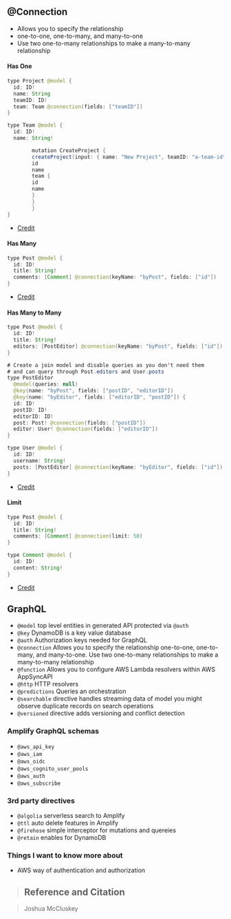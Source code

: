 ## @Connection

- Allows you to specify the relationship
- one-to-one, one-to-many, and many-to-one
- Use two one-to-many relationships to make a many-to-many relationship

#### Has One

````Java
type Project @model {
  id: ID!
  name: String
  teamID: ID!
  team: Team @connection(fields: ["teamID"])
}

type Team @model {
  id: ID!
  name: String!

        mutation CreateProject {
        createProject(input: { name: "New Project", teamID: "a-team-id"}) {
        id
        name
        team {
        id
        name
        }
        }
        }
}
````
- [Credit](https://docs.amplify.aws/cli-legacy/graphql-transformer/directives/#connection)

#### Has Many


````Java
type Post @model {
  id: ID!
  title: String!
  comments: [Comment] @connection(keyName: "byPost", fields: ["id"])
}


````
- [Credit](https://docs.amplify.aws/cli-legacy/graphql-transformer/directives/#connection)

#### Has Many to Many

````Java
type Post @model {
  id: ID!
  title: String!
  editors: [PostEditor] @connection(keyName: "byPost", fields: ["id"])
}

# Create a join model and disable queries as you don't need them
# and can query through Post.editors and User.posts
type PostEditor
  @model(queries: null)
  @key(name: "byPost", fields: ["postID", "editorID"])
  @key(name: "byEditor", fields: ["editorID", "postID"]) {
  id: ID!
  postID: ID!
  editorID: ID!
  post: Post! @connection(fields: ["postID"])
  editor: User! @connection(fields: ["editorID"])
}

type User @model {
  id: ID!
  username: String!
  posts: [PostEditor] @connection(keyName: "byEditor", fields: ["id"])
}
````
- [Credit](https://docs.amplify.aws/cli-legacy/graphql-transformer/directives/#connection)

#### Limit

````Java
type Post @model {
  id: ID!
  title: String!
  comments: [Comment] @connection(limit: 50)
}

type Comment @model {
  id: ID!
  content: String!
}
````
- [Credit](https://docs.amplify.aws/cli-legacy/graphql-transformer/directives/#connection)



## GraphQL

- `@model` top level entities in generated API protected via `@auth`
- `@key` DynamoDB is a key value database
- `@auth` Authorization keys needed for GraphQL
- `@connection` Allows you to specify the relationship one-to-one, one-to-many, and many-to-one. Use two one-to-many relationships to make a many-to-many relationship
- `@function` Allows you to configure AWS Lambda resolvers within AWS AppSyncAPI
- `@http` HTTP resolvers 
- `@predictions` Queries an orchestration 
- `@searchable` directive handles streaming data of model you might observe duplicate records on search operations
- `@versioned` directive adds versioning and conflict detection


### Amplify GraphQL schemas

- `@aws_api_key`
- `@aws_iam`
- `@aws_oidc`
- `@aws_cognito_user_pools`
- `@aws_auth`
- `@aws_subscribe`

### 3rd party directives

- `@algolia` serverless search to Amplify
- `@ttl` auto delete features in Amplify
- `@firehose` simple interceptor for mutations and quereies
- `@retain` enables for DynamoDB

### Things I want to know more about

- AWS way of authentication and authorization


> ## Reference and Citation

> Joshua McCluskey
